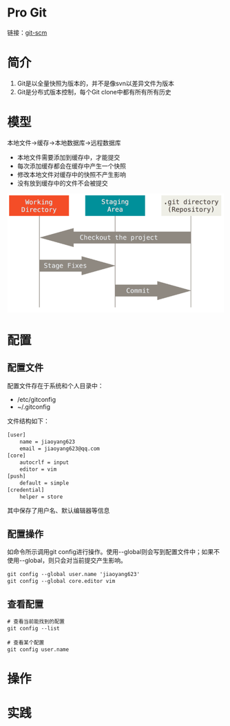# Pro Git

链接：[git-scm](https://git-scm.com/book/zh/v2/)

# 简介
1. Git是以全量快照为版本的，并不是像svn以差异文件为版本
2. Git是分布式版本控制，每个Git clone中都有所有所有历史

# 模型

本地文件->缓存->本地数据库->远程数据库

- 本地文件需要添加到缓存中，才能提交
- 每次添加缓存都会在缓存中产生一个快照
- 修改本地文件对缓存中的快照不产生影响
- 没有放到缓存中的文件不会被提交

![文件状态](res/git_file_states.png)

# 配置
## 配置文件
配置文件存在于系统和个人目录中：
- /etc/gitconfig
- ~/.gitconfig

文件结构如下：
```shell
[user]
    name = jiaoyang623
    email = jiaoyang623@qq.com
[core]
    autocrlf = input
    editor = vim
[push]
    default = simple
[credential]
    helper = store

```
其中保存了用户名、默认编辑器等信息
## 配置操作
如命令所示调用git config进行操作。使用--global则会写到配置文件中；如果不使用--global，则只会对当前提交产生影响。
```shell
git config --global user.name 'jiaoyang623'
git config --global core.editor vim
```
## 查看配置
```shell
# 查看当前能找到的配置
git config --list

# 查看某个配置
git config user.name
```

# 操作


# 实践
